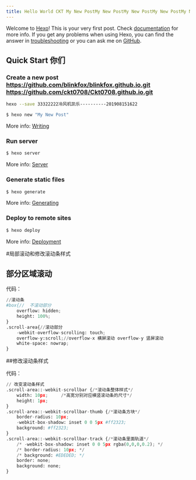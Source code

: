 ```yaml
---
title: Hello World CKT My New PostMy New PostMy New PostMy New PostMy New Post
---
```

Welcome to [Hexo](https://hexo.io/)! This is your very first post. Check [documentation](https://hexo.io/docs/) for more info. If you get any problems when using Hexo, you can find the answer in [troubleshooting](https://hexo.io/docs/troubleshooting.html) or you can ask me on [GitHub](https://github.com/hexojs/hexo/issues).

## Quick Start 你们

### Create a new post https://github.com/blinkfox/blinkfox.github.io.git https://github.com/ckt0708/Ckt0708.github.io.git

``` bash
hexo --save 33322222冷风机凯乐----------201908151622
```

``` bash
$ hexo new "My New Post"
```

More info: [Writing](https://hexo.io/docs/writing.html)

### Run server

``` bash
$ hexo server
```

More info: [Server](https://hexo.io/docs/server.html)

### Generate static files

``` bash
$ hexo generate
```

More info: [Generating](https://hexo.io/docs/generating.html)

### Deploy to remote sites

``` bash
$ hexo deploy
```

More info: [Deployment](https://hexo.io/docs/deployment.html)

#局部滚动和修改滚动条样式

## 部分区域滚动
代码：
```python
//滚动条
#box{//  不滚动部分
    overflow: hidden;
    height: 100%;
}
.scroll-area{//滚动部分
    -webkit-overflow-scrolling: touch;
    overflow-y:scroll;//overflow-x 横屏滚动 overflow-y 竖屏滚动
    white-space: nowrap;
}
```

##修改滚动条样式

代码：
```python
// 改变滚动条样式
.scroll-area::-webkit-scrollbar {/*滚动条整体样式*/
	width: 10px;     /*高宽分别对应横竖滚动条的尺寸*/
	height: 1px;
}
.scroll-area::-webkit-scrollbar-thumb {/*滚动条方块*/
	border-radius: 10px;
	-webkit-box-shadow: inset 0 0 5px #ff2323;
	background: #ff2323;
}
.scroll-area::-webkit-scrollbar-track {/*滚动条里面轨道*/
	/* -webkit-box-shadow: inset 0 0 5px rgba(0,0,0,0.2); */
	/* border-radius: 10px; */
	/* background: #EDEDED; */
	border: none;
	background: none;
}
```
